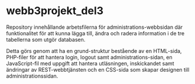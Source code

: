 # webb3projekt_del3

Repository innehållande arbetsfilerna för administrations-webbsidan där funktionalitet för att kunna lägga till, ändra och radera information i de tre tabellerna som utgör databasen.

Detta görs genom att ha en grund-struktur bestående av en HTML-sida, PHP-filer för att hantera login, logout samt administrations-sidan, en JavaScript-fil med uppgift att hantera  utläsningen, inskickandet samt ändringar av REST-webbtjänsten och en CSS-sida som skapar designen till administrationssidan.
